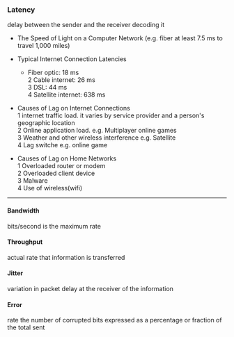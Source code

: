 ### Latency 
delay between the sender and the receiver decoding it
  * The Speed of Light on a Computer Network (e.g. fiber at least 7.5 ms to travel 1,000 miles)    
  * Typical Internet Connection Latencies      
    * Fiber optic: 18 ms     
    2 Cable internet: 26 ms     
    3 DSL: 44 ms      
    4 Satellite internet: 638 ms   
    
  * Causes of Lag on Internet Connections   
    1 internet traffic load. it varies by service provider and a person's geographic location     
    2 Online application load. e.g. Multiplayer online games     
    3 Weather and other wireless interference e.g. Satellite    
    4 Lag switche e.g. online game
    
   * Causes of Lag on Home Networks   
    1 Overloaded router or modem     
    2 Overloaded client device     
    3 Malware     
    4 Use of wireless(wifi)      
   

---

#### Bandwidth 
bits/second is the maximum rate

#### Throughput 
actual rate that information is transferred    

#### Jitter 
variation in packet delay at the receiver of the information    

#### Error 
rate the number of corrupted bits expressed as a percentage or fraction of the total sent      
